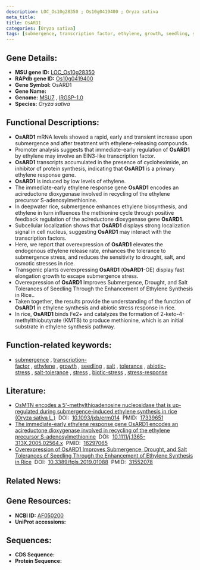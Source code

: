 ```yaml
---
description: LOC_Os10g28350 ; Os10g0419400 ; Oryza sativa
meta_title:
title: OsARD1
categories: [Oryza sativa]
tags: [submergence, transcription factor, ethylene, growth, seedling, salt, tolerance, abiotic stress, salt tolerance, stress, biotic stress, stress response]
---
```


## Gene Details:
- **MSU gene ID:** [LOC_Os10g28350](http://rice.uga.edu/cgi-bin/ORF_infopage.cgi?orf=LOC_Os10g28350)  
- **RAPdb gene ID:** [Os10g0419400](https://rapdb.dna.affrc.go.jp/locus/?name=Os10g0419400)  
- **Gene Symbol:** OsARD1
- **Gene Name:**
- **Genome:**  [MSU7](http://rice.uga.edu/)&nbsp;,&nbsp;[IRGSP-1.0](https://rapdb.dna.affrc.go.jp/download/irgsp1.html)
- **Species:** *Oryza sativa*

## Functional Descriptions:
   - **OsARD1** mRNA levels showed a rapid, early and transient increase upon submergence and after treatment with ethylene-releasing compounds.
   - Promoter analysis suggests that immediate-early regulation of **OsARD1** by ethylene may involve an EIN3-like transcription factor.
   - **OsARD1** transcripts accumulated in the presence of cycloheximide, an inhibitor of protein synthesis, indicating that **OsARD1** is a primary ethylene response gene.
   - **OsARD1** is induced by low levels of ethylene.
   - The immediate-early ethylene response gene **OsARD1** encodes an acireductone dioxygenase involved in recycling of the ethylene precursor S-adenosylmethionine.
   - In deepwater rice, submergence enhances ethylene biosynthesis, and ethylene in turn influences the methionine cycle through positive feedback regulation of the acireductone dioxygenase gene **OsARD1**.
   - Subcellular localization shows that **OsARD1** displays strong localization signal in cell nucleus, suggesting **OsARD1** may interact with the transcription factors.
   - Here, we report that overexpression of **OsARD1** elevates the endogenous ethylene release rate, enhances the tolerance to submergence stress, and reduces the sensitivity to drought, salt, and osmotic stresses in rice.
   - Transgenic plants overexpressing **OsARD1** (**OsARD1**-OE) display fast elongation growth to escape submergence stress.
   - Overexpression of **OsARD1** Improves Submergence, Drought, and Salt Tolerances of Seedling Through the Enhancement of Ethylene Synthesis in Rice..
   - Taken together, the results provide the understanding of the function of **OsARD1** in ethylene synthesis and abiotic stress response in rice.
   - In rice, **OsARD1** binds Fe2+ and catalyzes the formation of 2-keto-4-methylthiobutyrate (KMTB) to produce methionine, which is an initial substrate in ethylene synthesis pathway.

## Function-related keywords:
   - [submergence](/tags/submergence/)&nbsp;,&nbsp;[transcription-factor](/tags/transcription-factor/)&nbsp;,&nbsp;[ethylene](/tags/ethylene/)&nbsp;,&nbsp;[growth](/tags/growth/)&nbsp;,&nbsp;[seedling](/tags/seedling/)&nbsp;,&nbsp;[salt](/tags/salt/)&nbsp;,&nbsp;[tolerance](/tags/tolerance/)&nbsp;,&nbsp;[abiotic-stress](/tags/abiotic-stress/)&nbsp;,&nbsp;[salt-tolerance](/tags/salt-tolerance/)&nbsp;,&nbsp;[stress](/tags/stress/)&nbsp;,&nbsp;[biotic-stress](/tags/biotic-stress/)&nbsp;,&nbsp;[stress-response](/tags/stress-response/)

## Literature:
   - [OsMTN encodes a 5'-methylthioadenosine nucleosidase that is up-regulated during submergence-induced ethylene synthesis in rice (Oryza sativa L.)](https://www.doi.org/10.1093/jxb/erm014)&nbsp;&nbsp;DOI:&nbsp;&nbsp;[10.1093/jxb/erm014](https://www.doi.org/10.1093/jxb/erm014)&nbsp;&nbsp;PMID:&nbsp;&nbsp;[17339651](https://pubmed.ncbi.nlm.nih.gov/17339651/)
   - [The immediate-early ethylene response gene OsARD1 encodes an acireductone dioxygenase involved in recycling of the ethylene precursor S-adenosylmethionine](https://www.doi.org/10.1111/j.1365-313X.2005.02564.x)&nbsp;&nbsp;DOI:&nbsp;&nbsp;[10.1111/j.1365-313X.2005.02564.x](https://www.doi.org/10.1111/j.1365-313X.2005.02564.x)&nbsp;&nbsp;PMID:&nbsp;&nbsp;[16297065](https://pubmed.ncbi.nlm.nih.gov/16297065/)
   - [Overexpression of OsARD1 Improves Submergence, Drought, and Salt Tolerances of Seedling Through the Enhancement of Ethylene Synthesis in Rice](https://www.doi.org/10.3389/fpls.2019.01088)&nbsp;&nbsp;DOI:&nbsp;&nbsp;[10.3389/fpls.2019.01088](https://www.doi.org/10.3389/fpls.2019.01088)&nbsp;&nbsp;PMID:&nbsp;&nbsp;[31552078](https://pubmed.ncbi.nlm.nih.gov/31552078/)

## Related News:

## Gene Resources:
- **NCBI ID:**  [AF050200](http://www.ncbi.nlm.nih.gov/nuccore/AF050200)
- **UniProt accessions:** [](https://www.uniprot.org/uniprotkb//entry)

## Sequences:
- **CDS Sequence:**
- **Protein Sequence:**
